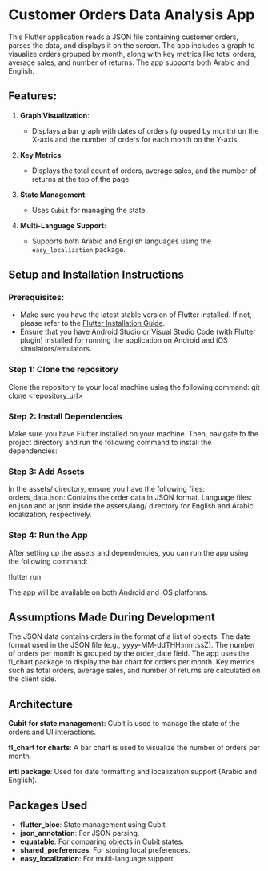 # Customer Orders Data Analysis App

This Flutter application reads a JSON file containing customer orders, parses the data, and displays it on the screen. The app includes a graph to visualize orders grouped by month, along with key metrics like total orders, average sales, and number of returns. The app supports both Arabic and English.

## Features:
1. **Graph Visualization**:
   - Displays a bar graph with dates of orders (grouped by month) on the X-axis and the number of orders for each month on the Y-axis.
   
2. **Key Metrics**:
   - Displays the total count of orders, average sales, and the number of returns at the top of the page.

3. **State Management**:
   - Uses `Cubit` for managing the state.

4. **Multi-Language Support**:
   - Supports both Arabic and English languages using the `easy_localization` package.

## Setup and Installation Instructions

### Prerequisites:
- Make sure you have the latest stable version of Flutter installed. If not, please refer to the [Flutter Installation Guide](https://flutter.dev/docs/get-started/install).
- Ensure that you have Android Studio or Visual Studio Code (with Flutter plugin) installed for running the application on Android and iOS simulators/emulators.

### Step 1: Clone the repository
Clone the repository to your local machine using the following command:
git clone <repository_url>

### Step 2: Install Dependencies
Make sure you have Flutter installed on your machine. Then, navigate to the project directory and run the following command to install the dependencies:

### Step 3: Add Assets
In the assets/ directory, ensure you have the following files:
orders_data.json: Contains the order data in JSON format.
Language files: en.json and ar.json inside the assets/lang/ directory for English and Arabic localization, respectively.

### Step 4: Run the App
After setting up the assets and dependencies, you can run the app using the following command:

flutter run

The app will be available on both Android and iOS platforms.

## Assumptions Made During Development
The JSON data contains orders in the format of a list of objects.
The date format used in the JSON file (e.g., yyyy-MM-ddTHH:mm:ssZ).
The number of orders per month is grouped by the order_date field.
The app uses the fl_chart package to display the bar chart for orders per month.
Key metrics such as total orders, average sales, and number of returns are calculated on the client side.

## Architecture
**Cubit for state management**: Cubit is used to manage the state of the orders and UI interactions.

**fl_chart for charts**: A bar chart is used to visualize the number of orders per month.

**intl package**: Used for date formatting and localization support (Arabic and English).

## Packages Used
- **flutter_bloc**: State management using Cubit.
- **json_annotation**: For JSON parsing.
- **equatable**: For comparing objects in Cubit states.
- **shared_preferences**: For storing local preferences.
- **easy_localization**: For multi-language support.
